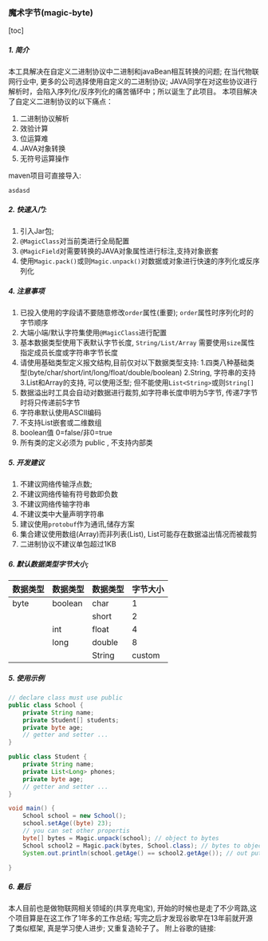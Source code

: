 ### 魔术字节(magic-byte)
[toc]

##### 1. 简介
本工具解决在自定义二进制协议中二进制和javaBean相互转换的问题;
在当代物联网行业中, 更多的公司选择使用自定义的二进制协议; JAVA同学在对这些协议进行解析时，会陷入序列化/反序列化的痛苦循环中；所以诞生了此项目。
本项目解决了自定义二进制协议的以下痛点：
1. 二进制协议解析
2. 效验计算
3. 位运算难
4. JAVA对象转换
5. 无符号运算操作

maven项目可直接导入:
```
asdasd
```


##### 2. 快速入门:
1. 引入Jar包;
2. `@MagicClass`对当前类进行全局配置
2. `@MagicField`对需要转换的JAVA对象属性进行标注,支持对象嵌套
3. 使用`Magic.pack()`或则`Magic.unpack()`对数据或对象进行快速的序列化或反序列化


##### 4. 注意事项
1. 已投入使用的字段请不要随意修改`order`属性(重要); `order`属性时序列化时的字节顺序
1. 大端小端/默认字符集使用`@MagicClass`进行配置
2. 基本数据类型使用下表默认字节长度, `String/List/Array` 需要使用`size`属性指定成员长度或字符串字节长度
3. 请使用基础类型定义报文结构,目前仅对以下数据类型支持:
	1.四类八种基础类型(byte/char/short/int/long/float/double/boolean)
	2.String, 字符串的支持
	3.List和Array的支持, 可以使用泛型; 但不能使用`List<String>`或则`String[]`
4. 数据溢出时工具会自动对数据进行裁剪,如字符串长度申明为5字节, 传递7字节时将只传递前5字节
5. 字符串默认使用ASCII编码
6. 不支持List嵌套或二维数组
7. boolean值 0=false/非0=true
8. 所有类的定义必须为 public , 不支持内部类

##### 5. 开发建议

1. 不建议网络传输浮点数;
2. 不建议网络传输有符号数即负数
3. 不建议网络传输字符串
4. 不建议类中大量声明字符串
5. 建议使用`protobuf`作为通讯,储存方案
6. 集合建议使用数组(Array)而非列表(List), List可能存在数据溢出情况而被裁剪
7. 二进制协议不建议单包超过1KB

##### 6. 默认数据类型字节大小;
| 数据类型 |数据类型 | 数据类型 |字节大小|
|--------|--------|--------|--------|
|byte|boolean|char|1
|||short|2|
||int|float|4|
||long|double|8|
|||String|custom|

##### 5. 使用示例
```java
// declare class must use public
public class School {
	private String name;
    private Student[] students;
    private byte age;
    // getter and setter ...
}

public class Student {
	private String name;
    private List<Long> phones;
    private byte age;
    // getter and setter ...
}

void main() {
	School school = new School();
    school.setAge((byte) 23);
    // you can set other propertis
	byte[] bytes = Magic.unpack(school); // object to bytes
    School school2 = Magic.pack(bytes, School.class); // bytes to object
    System.out.println(school.getAge() == school2.getAge()); // out put true

}

```

##### 6. 最后
本人目前也是做物联网相关领域的(共享充电宝), 开始的时候也是走了不少弯路,这个项目算是在这工作了1年多的工作总结;
写完之后才发现谷歌早在13年前就开源了类似框架, 真是学习使人进步; 又重复造轮子了。
附上谷歌的链接:


